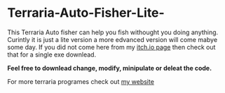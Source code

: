 # Terraria-Auto-Fisher-Lite-
This Terraria Auto fisher can help you fish withought you doing anything. 
Curintly it is just a lite version a more edvanced version will come mabye some day. 
If you did not come here from my [itch.io page](https://crawdad105.itch.io/terraria-auto-fisher) then check out that for a single exe downlead.

**Feel free to downlead change, modify, minipulate or deleat the code.**

For more terraria programes check out [my website](https://www.crawdad105.com/terraria-tools)





